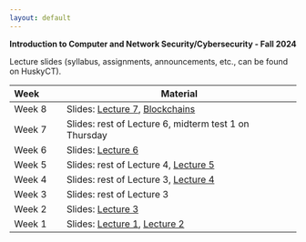 ```yaml
---
layout: default
---
```


**Introduction to Computer and Network Security/Cybersecurity - Fall 2024**

Lecture slides (syllabus, assignments, announcements, etc., can be found on HuskyCT).

| Week&emsp;&emsp;| Material           |
|----------|--------------------|
| Week 8 | Slides: [Lecture 7](./lecture7.pdf), [Blockchains](./blockchains.pdf)|
| Week 7 | Slides: rest of Lecture 6, midterm test 1 on Thursday|
| Week 6 | Slides: [Lecture 6](./lecture6.pdf)|
| Week 5 | Slides: rest of Lecture 4, [Lecture 5](./lecture5.pdf)|
| Week 4 | Slides: rest of Lecture 3, [Lecture 4](./lecture4.pdf)|
| Week 3 | Slides: rest of Lecture 3|
| Week 2 | Slides: [Lecture 3](./lecture3.pdf)|
| Week 1 | Slides: [Lecture 1](./lecture1.pdf), [Lecture 2](./lecture2.pdf)|